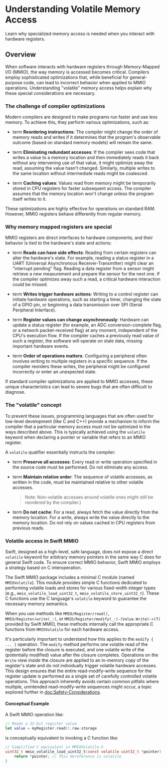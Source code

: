 # Understanding Volatile Memory Access

Learn why specialized memory access is needed when you interact with hardware registers.

## Overview

When software interacts with hardware registers through Memory-Mapped I/O (MMIO), the way memory is accessed becomes critical. Compilers employ sophisticated optimizations that, while beneficial for general-purpose code, can lead to incorrect behavior when applied to MMIO operations. Understanding "volatile" memory access helps explain why these special considerations are necessary.

### The challenge of compiler optimizations

Modern compilers are designed to make programs run faster and use less memory. To achieve this, they perform various optimizations, such as:

- term **Reordering instructions**: The compiler might change the order of memory reads and writes if it determines that the program's observable outcome (based on standard memory models) will remain the same.

- term **Eliminating redundant accesses**: If the compiler sees code that writes a value to a memory location and then immediately reads it back without any intervening use of that value, it might optimize away the read, assuming the value hasn't changed. Similarly, multiple writes to the same location without intermediate reads might be coalesced.

- term **Caching values**: Values read from memory might be temporarily stored in CPU registers for faster subsequent access. The compiler assumes that the memory location won't change unless the program itself writes to it.

These optimizations are highly effective for operations on standard RAM. However, MMIO registers behave differently from regular memory.

### Why memory mapped registers are special

MMIO registers are direct interfaces to hardware components, and their behavior is tied to the hardware's state and actions:

- term **Reads can have side effects**: Reading from certain registers can alter the hardware's state. For example, reading a status register in a UART (Universal Asynchronous Receiver-Transmitter) might clear an "interrupt pending" flag. Reading a data register from a sensor might retrieve a new measurement and prepare the sensor for the next one. If the compiler optimizes away such a read, a critical hardware interaction could be missed.

- term **Writes trigger hardware actions**: Writing to a control register can initiate hardware operations, such as starting a timer, changing the state of a GPIO pin, or beginning a data transmission over SPI (Serial Peripheral Interface).

- term **Register values can change asynchronously**: Hardware can update a status register (for example, an ADC conversion-complete flag, or a network packet-received flag) at any moment, independent of the CPU's execution flow. If the compiler caches a previously read value of such a register, the software will operate on stale data, missing important hardware events.

- term **Order of operations matters**: Configuring a peripheral often involves writing to multiple registers in a specific sequence. If the compiler reorders these writes, the peripheral might be configured incorrectly or enter an unexpected state.

If standard compiler optimizations are applied to MMIO accesses, these unique characteristics can lead to severe bugs that are often difficult to diagnose.

### The "volatile" concept

To prevent these issues, programming languages that are often used for low-level development (like C and C++) provide a mechanism to inform the compiler that a particular memory access must not be optimized in the ways described above. This is typically achieved using the `volatile` keyword when declaring a pointer or variable that refers to an MMIO register.

A `volatile` qualifier essentially instructs the compiler:

- term **Preserve all accesses**: Every read or write operation specified in the source code must be performed. Do not eliminate any access.

- term **Maintain relative order**: The sequence of volatile accesses, as written in the code, must be maintained relative to other volatile accesses.
  > Note: Non-volatile accesses around volatile ones might still be reordered by the compiler.)

- term **Do not cache**: For a read, always fetch the value directly from the memory location. For a write, always write the value directly to the memory location. Do not rely on values cached in CPU registers from previous reads.

### Volatile access in Swift MMIO

Swift, designed as a high-level, safe language, does not expose a direct `volatile` keyword for arbitrary memory pointers in the same way C does for general Swift code. To ensure correct MMIO behavior, Swift MMIO employs a strategy based on C interoperation.

The Swift MMIO package includes a minimal C module (named `MMIOVolatile`). This module provides simple C functions dedicated to performing volatile loads and stores for various fixed-width integer types (e.g., `mmio_volatile_load_uint32_t`, `mmio_volatile_store_uint32_t`). These C functions use the C language's `volatile` keyword to guarantee the necessary memory semantics.

When you use methods like ``MMIO/Register/read()``, ``MMIO/Register/write(_:)``, or ``MMIO/Register/modify(_:)-(Value.Write)->(T)`` provided by Swift MMIO, these methods internally call the appropriate C functions from `MMIOVolatile` for each hardware access.

It's particularly important to understand how this applies to the `modify { ... }` operation. The `modify` method performs one volatile read of the register before the closure is executed, and one volatile write of the (potentially modified) value after the closure completes. Operations on the `Write` view *inside* the closure are applied to an in-memory copy of the register's state and do not individually trigger volatile hardware accesses. This design ensures that the entire read-modify-write sequence for the register update is performed as a single set of carefully controlled volatile operations. This approach inherently avoids certain common pitfalls where multiple, unintended read-modify-write sequences might occur, a topic explored further in <doc:Safety-Considerations>.

#### Conceptual Example

A Swift MMIO operation like:

```swift
// Reads a 32-bit register value
let value = myRegister.read().raw.storage
```

is conceptually equivalent to invoking a C function like:

```c
// Simplified C equivalent in MMIOVolatile.h
uint32_t mmio_volatile_load_uint32_t(const volatile uint32_t *pointer) {
    return *pointer; // This dereference is volatile
}
```
